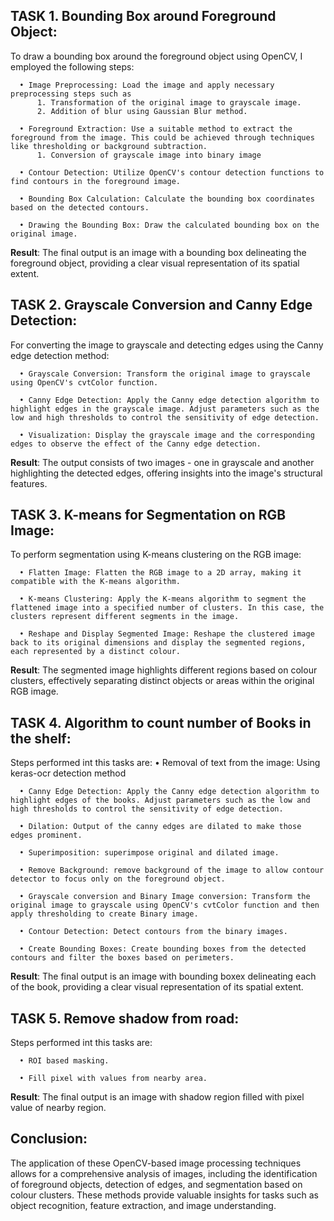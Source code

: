 ## TASK 1.   Bounding Box around Foreground Object:

  To draw a bounding box around the foreground object using OpenCV, I employed the following steps:
  
      • Image Preprocessing: Load the image and apply necessary preprocessing steps such as 
          1. Transformation of the original image to grayscale image.
          2. Addition of blur using Gaussian Blur method.
          
      • Foreground Extraction: Use a suitable method to extract the foreground from the image. This could be achieved through techniques like thresholding or background subtraction.
          1. Conversion of grayscale image into binary image
          
      • Contour Detection: Utilize OpenCV's contour detection functions to find contours in the foreground image.
      
      • Bounding Box Calculation: Calculate the bounding box coordinates based on the detected contours.
      
      • Drawing the Bounding Box: Draw the calculated bounding box on the original image.
      
  **Result**: The final output is an image with a bounding box delineating the foreground object, providing a clear visual representation of its spatial extent.
  


## TASK 2.   Grayscale Conversion and Canny Edge Detection:
  
  For converting the image to grayscale and detecting edges using the Canny edge detection method:
  
      • Grayscale Conversion: Transform the original image to grayscale using OpenCV's cvtColor function.
      
      • Canny Edge Detection: Apply the Canny edge detection algorithm to highlight edges in the grayscale image. Adjust parameters such as the low and high thresholds to control the sensitivity of edge detection.
      
      • Visualization: Display the grayscale image and the corresponding edges to observe the effect of the Canny edge detection.
      
  **Result**: The output consists of two images - one in grayscale and another highlighting the detected edges, offering insights into the image's structural features.
  


## TASK 3.   K-means for Segmentation on RGB Image:

  To perform segmentation using K-means clustering on the RGB image:
  
      • Flatten Image: Flatten the RGB image to a 2D array, making it compatible with the K-means algorithm.
      
      • K-means Clustering: Apply the K-means algorithm to segment the flattened image into a specified number of clusters. In this case, the clusters represent different segments in the image.
      
      • Reshape and Display Segmented Image: Reshape the clustered image back to its original dimensions and display the segmented regions, each represented by a distinct colour.
      
  **Result**: The segmented image highlights different regions based on colour clusters, effectively separating distinct objects or areas within the original RGB image.
  
## TASK 4.   Algorithm to count number of Books in the shelf:
  Steps performed int this tasks are:
      • Removal of text from the image: Using keras-ocr detection method 
      
      • Canny Edge Detection: Apply the Canny edge detection algorithm to highlight edges of the books. Adjust parameters such as the low and high thresholds to control the sensitivity of edge detection.
      
      • Dilation: Output of the canny edges are dilated to make those edges prominent.
      
      • Superimposition: superimpose original and dilated image.
      
      • Remove Background: remove background of the image to allow contour detector to focus only on the foreground object.
      
      • Grayscale conversion and Binary Image conversion: Transform the original image to grayscale using OpenCV's cvtColor function and then apply thresholding to create Binary image.
      
      • Contour Detection: Detect contours from the binary images.
      
      • Create Bounding Boxes: Create bounding boxes from the detected contours and filter the boxes based on perimeters.   
      
  **Result**: The final output is an image with bounding boxex delineating each of the book, providing a clear visual representation of its spatial extent.

  ## TASK 5.   Remove shadow from road:
  Steps performed int this tasks are:
  
      • ROI based masking.
      
      • Fill pixel with values from nearby area. 
      
  **Result**: The final output is an image with shadow region filled with pixel value of nearby region.
  
## Conclusion:
The application of these OpenCV-based image processing techniques allows for a comprehensive analysis of images, including the identification of foreground objects, detection of edges, and segmentation based on colour clusters. These methods provide valuable insights for tasks such as object recognition, feature extraction, and image understanding.
